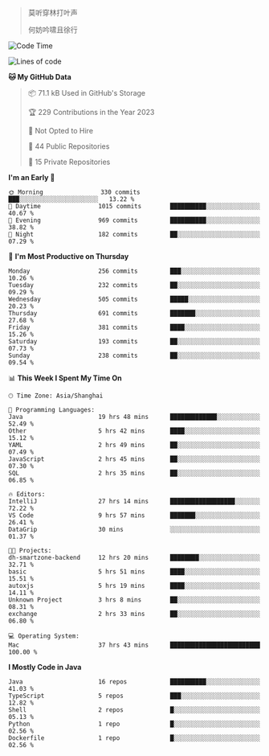 > 莫听穿林打叶声
> 
> 何妨吟啸且徐行

<!-- ![Github Stats](https://github-readme-stats.vercel.app/api?username=catch6&count_private=true&show_icons=true&theme=gruvbox) -->

<!-- ![Top Langs](https://github-readme-stats.vercel.app/api/top-langs/?username=catch6&layout=compact) -->

<!--START_SECTION:waka-->
![Code Time](http://img.shields.io/badge/Code%20Time-569%20hrs%2044%20mins-blue)

![Lines of code](https://img.shields.io/badge/From%20Hello%20World%20I%27ve%20Written-9.3%20million%20lines%20of%20code-blue)

**🐱 My GitHub Data** 

> 📦 71.1 kB Used in GitHub's Storage 
 > 
> 🏆 229 Contributions in the Year 2023
 > 
> 🚫 Not Opted to Hire
 > 
> 📜 44 Public Repositories 
 > 
> 🔑 15 Private Repositories 
 > 
**I'm an Early 🐤** 

```text
🌞 Morning                330 commits         ███░░░░░░░░░░░░░░░░░░░░░░   13.22 % 
🌆 Daytime                1015 commits        ██████████░░░░░░░░░░░░░░░   40.67 % 
🌃 Evening                969 commits         ██████████░░░░░░░░░░░░░░░   38.82 % 
🌙 Night                  182 commits         ██░░░░░░░░░░░░░░░░░░░░░░░   07.29 % 
```
📅 **I'm Most Productive on Thursday** 

```text
Monday                   256 commits         ███░░░░░░░░░░░░░░░░░░░░░░   10.26 % 
Tuesday                  232 commits         ██░░░░░░░░░░░░░░░░░░░░░░░   09.29 % 
Wednesday                505 commits         █████░░░░░░░░░░░░░░░░░░░░   20.23 % 
Thursday                 691 commits         ███████░░░░░░░░░░░░░░░░░░   27.68 % 
Friday                   381 commits         ████░░░░░░░░░░░░░░░░░░░░░   15.26 % 
Saturday                 193 commits         ██░░░░░░░░░░░░░░░░░░░░░░░   07.73 % 
Sunday                   238 commits         ██░░░░░░░░░░░░░░░░░░░░░░░   09.54 % 
```


📊 **This Week I Spent My Time On** 

```text
🕑︎ Time Zone: Asia/Shanghai

💬 Programming Languages: 
Java                     19 hrs 48 mins      █████████████░░░░░░░░░░░░   52.49 % 
Other                    5 hrs 42 mins       ████░░░░░░░░░░░░░░░░░░░░░   15.12 % 
YAML                     2 hrs 49 mins       ██░░░░░░░░░░░░░░░░░░░░░░░   07.49 % 
JavaScript               2 hrs 45 mins       ██░░░░░░░░░░░░░░░░░░░░░░░   07.30 % 
SQL                      2 hrs 35 mins       ██░░░░░░░░░░░░░░░░░░░░░░░   06.85 % 

🔥 Editors: 
IntelliJ                 27 hrs 14 mins      ██████████████████░░░░░░░   72.22 % 
VS Code                  9 hrs 57 mins       ███████░░░░░░░░░░░░░░░░░░   26.41 % 
DataGrip                 30 mins             ░░░░░░░░░░░░░░░░░░░░░░░░░   01.37 % 

🐱‍💻 Projects: 
dh-smartzone-backend     12 hrs 20 mins      ████████░░░░░░░░░░░░░░░░░   32.71 % 
basic                    5 hrs 51 mins       ████░░░░░░░░░░░░░░░░░░░░░   15.51 % 
autoxjs                  5 hrs 19 mins       ████░░░░░░░░░░░░░░░░░░░░░   14.11 % 
Unknown Project          3 hrs 8 mins        ██░░░░░░░░░░░░░░░░░░░░░░░   08.31 % 
exchange                 2 hrs 33 mins       ██░░░░░░░░░░░░░░░░░░░░░░░   06.80 % 

💻 Operating System: 
Mac                      37 hrs 43 mins      █████████████████████████   100.00 % 
```

**I Mostly Code in Java** 

```text
Java                     16 repos            ██████████░░░░░░░░░░░░░░░   41.03 % 
TypeScript               5 repos             ███░░░░░░░░░░░░░░░░░░░░░░   12.82 % 
Shell                    2 repos             █░░░░░░░░░░░░░░░░░░░░░░░░   05.13 % 
Python                   1 repo              █░░░░░░░░░░░░░░░░░░░░░░░░   02.56 % 
Dockerfile               1 repo              █░░░░░░░░░░░░░░░░░░░░░░░░   02.56 % 
```




<!--END_SECTION:waka-->
